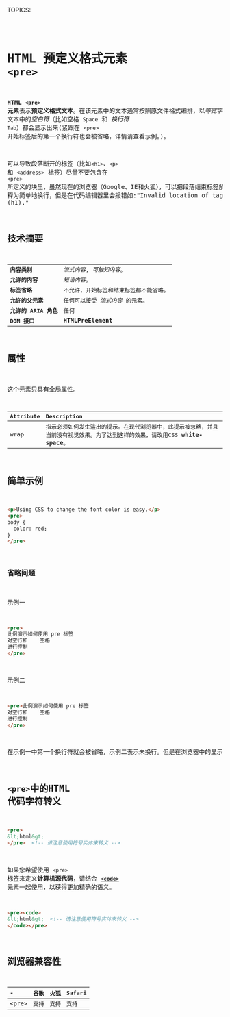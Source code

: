 TOPICS: <pre>

# HTML 预定义格式元素 `<pre>`

**HTML `<pre>` 元素**表示**预定义格式文本**。在该元素中的文本通常按照原文件格式编排，以*等宽字体*的形式展现出来。
文本中的*空白符*（比如空格 `Space` 和 *换行符* `Tab`）都会显示出来(紧跟在 `<pre>` 开始标签后的第一个换行符也会被省略，详情请查看示例。)。

可以导致段落断开的标签（比如`<h1>`、`<p>` 和 `<address>` 标签）尽量不要包含在 `<pre>` 所定义的块里，虽然现在的浏览器（Google、IE和火狐），可以把段落结束标签解
释为简单地换行，但是在代码编辑器里会报错如:"Invalid location of tag (h1)."

## 技术摘要

|  |  |
| :-- | :-- |
| **内容类别** | *流式内容*, *可触知内容*。|
| **允许的内容** | *短语内容*。 |
| **标签省略** | 不允许，开始标签和结束标签都不能省略。|
| **允许的父元素** | 任何可以接受 *流式内容* 的元素。|
| **允许的 ARIA 角色** | 任何 |
| **DOM 接口** | **`HTMLPreElement`** |

## 属性

这个元素只具有[全局属性](/zh-hans/webfrontend/HTML_Global_Attributes)。

| Attribute | Description |
| :-- | :-- |
| ~~`wrap`~~ | 指示必须如何发生溢出的提示。在现代浏览器中，此提示被忽略，并且当前没有视觉效果。为了达到这样的效果，请改用CSS **`white-space`**。 |

## 简单示例

```html
<p>Using CSS to change the font color is easy.</p>
<pre>
body {
  color: red;
}
</pre>
```

### 省略问题

示例一

```html
<pre>
此例演示如何使用 pre 标签
对空行和    空格
进行控制
</pre>
```

示例二

```html
<pre>此例演示如何使用 pre 标签
对空行和    空格
进行控制
</pre>
```

在示例一中第一个换行符就会被省略，示例二表示未换行。但是在浏览器中的显示效果一样。

## `<pre>`中的HTML 代码字符转义

```html
<pre>
&lt;html&gt;
</pre>  <!-- 请注意使用符号实体来转义 -->
```

如果您希望使用 `<pre>` 标签来定义**计算机源代码**，请结合 **[`<code>`](/zh-hans/webfrontend/<code>)** 元素一起使用，以获得更加精确的语义。

```html
<pre><code>
&lt;html&gt;  <!-- 请注意使用符号实体来转义 -->
</code></pre>
```

## 浏览器兼容性

| - | 谷歌 | 火狐 | Safari |
| :--- | :--- | :--- | :--- |
| `<pre>` | 支持 | 支持 | 支持 |
